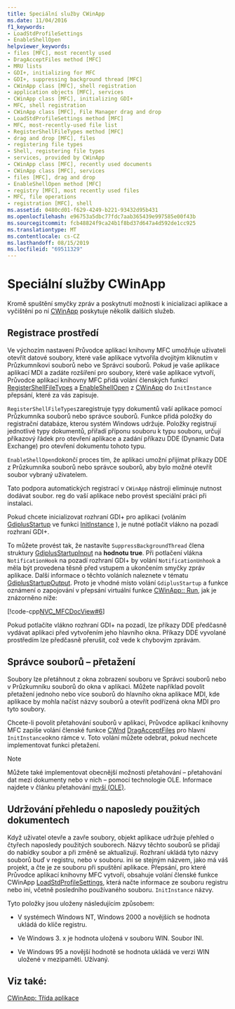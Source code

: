 ```yaml
---
title: Speciální služby CWinApp
ms.date: 11/04/2016
f1_keywords:
- LoadStdProfileSettings
- EnableShellOpen
helpviewer_keywords:
- files [MFC], most recently used
- DragAcceptFiles method [MFC]
- MRU lists
- GDI+, initializing for MFC
- GDI+, suppressing background thread [MFC]
- CWinApp class [MFC], shell registration
- application objects [MFC], services
- CWinApp class [MFC], initializing GDI+
- MFC, shell registration
- CWinApp class [MFC], File Manager drag and drop
- LoadStdProfileSettings method [MFC]
- MFC, most-recently-used file list
- RegisterShellFileTypes method [MFC]
- drag and drop [MFC], files
- registering file types
- Shell, registering file types
- services, provided by CWinApp
- CWinApp class [MFC], recently used documents
- CWinApp class [MFC], services
- files [MFC], drag and drop
- EnableShellOpen method [MFC]
- registry [MFC], most recently used files
- MFC, file operations
- registration [MFC], shell
ms.assetid: 0480cd01-f629-4249-b221-93432d95b431
ms.openlocfilehash: e96753a5dbc77fdc7aab365439e997585e00f43b
ms.sourcegitcommit: fcb48824f9ca24b1f8bd37d647a4d592de1cc925
ms.translationtype: MT
ms.contentlocale: cs-CZ
ms.lasthandoff: 08/15/2019
ms.locfileid: "69511329"
---
```

# <a name="special-cwinapp-services"></a>Speciální služby CWinApp

Kromě spuštění smyčky zpráv a poskytnutí možnosti k inicializaci aplikace a vyčištění po ní [CWinApp](../mfc/reference/cwinapp-class.md) poskytuje několik dalších služeb.

##  <a name="_core_shell_registration"></a>Registrace prostředí

Ve výchozím nastavení Průvodce aplikací knihovny MFC umožňuje uživateli otevřít datové soubory, které vaše aplikace vytvořila dvojitým kliknutím v Průzkumníkovi souborů nebo ve Správci souborů. Pokud je vaše aplikace aplikací MDI a zadáte rozšíření pro soubory, které vaše aplikace vytvoří, Průvodce aplikací knihovny MFC přidá volání členských funkcí [RegisterShellFileTypes](../mfc/reference/cwinapp-class.md#registershellfiletypes) a [EnableShellOpen](../mfc/reference/cwinapp-class.md#enableshellopen) z [CWinApp](../mfc/reference/cwinapp-class.md) do `InitInstance` přepsání, které za vás zapisuje.

`RegisterShellFileTypes`zaregistruje typy dokumentů vaší aplikace pomocí Průzkumníka souborů nebo správce souborů. Funkce přidá položky do registrační databáze, kterou systém Windows udržuje. Položky registrují jednotlivé typy dokumentů, přiřadí příponu souboru k typu souboru, určují příkazový řádek pro otevření aplikace a zadání příkazu DDE (Dynamic Data Exchange) pro otevření dokumentu tohoto typu.

`EnableShellOpen`dokončí proces tím, že aplikaci umožní přijímat příkazy DDE z Průzkumníka souborů nebo správce souborů, aby bylo možné otevřít soubor vybraný uživatelem.

Tato podpora automatických registrací v `CWinApp` nástroji eliminuje nutnost dodávat soubor. reg do vaší aplikace nebo provést speciální práci při instalaci.

Pokud chcete inicializovat rozhraní GDI+ pro aplikaci (voláním [GdiplusStartup](/windows/win32/api/gdiplusinit/nf-gdiplusinit-gdiplusstartup) ve funkci [InitInstance](../mfc/reference/cwinapp-class.md#initinstance) ), je nutné potlačit vlákno na pozadí rozhraní GDI+.

To můžete provést tak, že nastavíte `SuppressBackgroundThread` člena struktury [GdiplusStartupInput](/windows/win32/api/gdiplusinit/ns-gdiplusinit-gdiplusstartupinput) na **hodnotu true**. Při potlačení vlákna `NotificationHook` na pozadí rozhraní GDI+ by volání `NotificationUnhook` a měla být provedena těsně před vstupem a ukončením smyčky zpráv aplikace. Další informace o těchto voláních naleznete v tématu [GdiplusStartupOutput](/windows/win32/api/gdiplusinit/ns-gdiplusinit-gdiplusstartupoutput). Proto je vhodné místo volání `GdiplusStartup` a funkce oznámení o zapojování v přepsání virtuální funkce [CWinApp:: Run](../mfc/reference/cwinapp-class.md#run), jak je znázorněno níže:

[!code-cpp[NVC_MFCDocView#6](../mfc/codesnippet/cpp/special-cwinapp-services_1.cpp)]

Pokud potlačíte vlákno rozhraní GDI+ na pozadí, lze příkazy DDE předčasně vydávat aplikaci před vytvořením jeho hlavního okna. Příkazy DDE vyvolané prostředím lze předčasně přerušit, což vede k chybovým zprávám.

##  <a name="_core_file_manager_drag_and_drop"></a>Správce souborů – přetažení

Soubory lze přetáhnout z okna zobrazení souboru ve Správci souborů nebo v Průzkumníku souborů do okna v aplikaci. Můžete například povolit přetažení jednoho nebo více souborů do hlavního okna aplikace MDI, kde aplikace by mohla načíst názvy souborů a otevřít podřízená okna MDI pro tyto soubory.

Chcete-li povolit přetahování souborů v aplikaci, Průvodce aplikací knihovny MFC zapíše volání členské funkce [CWnd](../mfc/reference/cwnd-class.md) [DragAcceptFiles](../mfc/reference/cwnd-class.md#dragacceptfiles) pro hlavní `InitInstance`okno rámce v. Toto volání můžete odebrat, pokud nechcete implementovat funkci přetažení.

> [!NOTE]
>  Můžete také implementovat obecnější možnosti přetahování – přetahování dat mezi dokumenty nebo v nich – pomocí technologie OLE. Informace najdete v článku přetahování [myší (OLE)](../mfc/drag-and-drop-ole.md).

##  <a name="_core_keeping_track_of_the_most_recently_used_documents"></a>Udržování přehledu o naposledy použitých dokumentech

Když uživatel otevře a zavře soubory, objekt aplikace udržuje přehled o čtyřech naposledy použitých souborech. Názvy těchto souborů se přidají do nabídky soubor a při změně se aktualizují. Rozhraní ukládá tyto názvy souborů buď v registru, nebo v souboru. ini se stejným názvem, jako má váš projekt, a čte je ze souboru při spuštění aplikace. Přepsání, pro které Průvodce aplikací knihovny MFC vytvoří, obsahuje volání členské funkce CWinApp [LoadStdProfileSettings](../mfc/reference/cwinapp-class.md#loadstdprofilesettings), která načte informace ze souboru registru nebo ini, včetně posledního používaného souboru. [](../mfc/reference/cwinapp-class.md) `InitInstance` názvy.

Tyto položky jsou uloženy následujícím způsobem:

- V systémech Windows NT, Windows 2000 a novějších se hodnota ukládá do klíče registru.

- Ve Windows 3. x je hodnota uložená v souboru WIN. Soubor INI.

- Ve Windows 95 a novější hodnotě se hodnota ukládá ve verzi WIN uložené v mezipaměti. Užívaný.

## <a name="see-also"></a>Viz také:

[CWinApp: Třída aplikace](../mfc/cwinapp-the-application-class.md)

